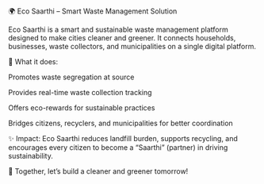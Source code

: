 🌍 Eco Saarthi – Smart Waste Management Solution

Eco Saarthi is a smart and sustainable waste management platform designed to make cities cleaner and greener. It connects households, businesses, waste collectors, and municipalities on a single digital platform.

🚮 What it does:

Promotes waste segregation at source

Provides real-time waste collection tracking

Offers eco-rewards for sustainable practices

Bridges citizens, recyclers, and municipalities for better coordination

✨ Impact:
Eco Saarthi reduces landfill burden, supports recycling, and encourages every citizen to become a “Saarthi” (partner) in driving sustainability.

🌱 Together, let’s build a cleaner and greener tomorrow!
